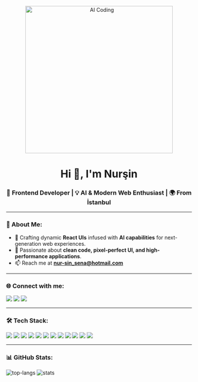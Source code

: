 <p align="center">
  <img src="https://media.giphy.com/media/qgQUggAC3Pfv687qPC/giphy.gif" alt="AI Coding" width="400"/>
</p>

<h1 align="center">Hi 👋, I'm Nurşin</h1>
<h3 align="center">🚀 Frontend Developer | 💡 AI & Modern Web Enthusiast | 🌍 From İstanbul</h3>

---

### 💫 About Me:
- 🚀 Crafting dynamic **React UIs** infused with **AI capabilities** for next-generation web experiences.  
- 🎯 Passionate about **clean code, pixel-perfect UI, and high-performance applications**.  
- 📫 Reach me at **nur-sin_sena@hotmail.com**  

---

### 🌐 Connect with me:
<p align="left">
<a href="https://www.linkedin.com/in/nursin-keles/" target="blank"><img src="https://img.shields.io/badge/LinkedIn-0A66C2?style=for-the-badge&logo=linkedin&logoColor=white" /></a>
<a href="https://instagram.com/nursinkeless" target="blank"><img src="https://img.shields.io/badge/Instagram-E4405F?style=for-the-badge&logo=instagram&logoColor=white" /></a>
<a href="https://discord.gg/nurşin keleş#1247" target="blank"><img src="https://img.shields.io/badge/Discord-5865F2?style=for-the-badge&logo=discord&logoColor=white" /></a>
</p>

---

### 🛠 Tech Stack:
<p align="left">
<a href="https://reactjs.org/" target="_blank"><img src="https://img.shields.io/badge/React-20232A?style=for-the-badge&logo=react&logoColor=61DAFB" /></a>
<a href="https://angular.io" target="_blank"><img src="https://img.shields.io/badge/Angular-DD0031?style=for-the-badge&logo=angular&logoColor=white" /></a>
<a href="https://www.typescriptlang.org/" target="_blank"><img src="https://img.shields.io/badge/TypeScript-007ACC?style=for-the-badge&logo=typescript&logoColor=white" /></a>
<a href="https://nx.dev" target="_blank"><img src="https://img.shields.io/badge/Nx-143055?style=for-the-badge&logo=nx&logoColor=white" /></a>
<a href="https://redux.js.org" target="_blank"><img src="https://img.shields.io/badge/Redux-764ABC?style=for-the-badge&logo=redux&logoColor=white" /></a>
<a href="https://sass-lang.com" target="_blank"><img src="https://img.shields.io/badge/Sass-CC6699?style=for-the-badge&logo=sass&logoColor=white" /></a>
<a href="https://tailwindcss.com/" target="_blank"><img src="https://img.shields.io/badge/Tailwind_CSS-38B2AC?style=for-the-badge&logo=tailwind-css&logoColor=white" /></a>
<a href="https://developer.mozilla.org/en-US/docs/Web/HTML" target="_blank"><img src="https://img.shields.io/badge/HTML5-E34F26?style=for-the-badge&logo=html5&logoColor=white" /></a>
<a href="https://developer.mozilla.org/en-US/docs/Web/CSS" target="_blank"><img src="https://img.shields.io/badge/CSS3-1572B6?style=for-the-badge&logo=css3&logoColor=white" /></a>
<a href="https://getbootstrap.com" target="_blank"><img src="https://img.shields.io/badge/Bootstrap-563D7C?style=for-the-badge&logo=bootstrap&logoColor=white" /></a>
<a href="https://git-scm.com/" target="_blank"><img src="https://img.shields.io/badge/Git-F05032?style=for-the-badge&logo=git&logoColor=white" /></a>
<a href="https://www.figma.com/" target="_blank"><img src="https://img.shields.io/badge/Figma-F24E1E?style=for-the-badge&logo=figma&logoColor=white" /></a>
</p>

---

### 📊 GitHub Stats:
<p align="left">
<img src="https://github-readme-stats.vercel.app/api/top-langs?username=nursinkeles&show_icons=true&locale=en&layout=compact&theme=radical" alt="top-langs" />
<img src="https://github-readme-stats.vercel.app/api?username=nursinkeles&show_icons=true&locale=en&theme=radical" alt="stats" />
</p>
